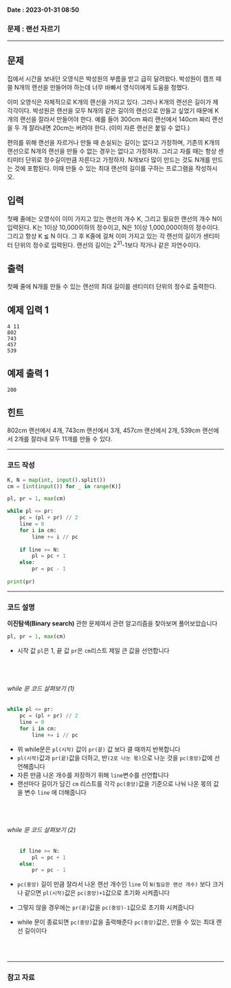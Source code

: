 #### Date : 2023-01-31  08:50

### 문제 : 랜선 자르기
---
## 문제

집에서 시간을 보내던 오영식은 박성원의 부름을 받고 급히 달려왔다. 박성원이 캠프 때 쓸 N개의 랜선을 만들어야 하는데 너무 바빠서 영식이에게 도움을 청했다.

이미 오영식은 자체적으로 K개의 랜선을 가지고 있다. 그러나 K개의 랜선은 길이가 제각각이다. 박성원은 랜선을 모두 N개의 같은 길이의 랜선으로 만들고 싶었기 때문에 K개의 랜선을 잘라서 만들어야 한다. 예를 들어 300cm 짜리 랜선에서 140cm 짜리 랜선을 두 개 잘라내면 20cm는 버려야 한다. (이미 자른 랜선은 붙일 수 없다.)

편의를 위해 랜선을 자르거나 만들 때 손실되는 길이는 없다고 가정하며, 기존의 K개의 랜선으로 N개의 랜선을 만들 수 없는 경우는 없다고 가정하자. 그리고 자를 때는 항상 센티미터 단위로 정수길이만큼 자른다고 가정하자. N개보다 많이 만드는 것도 N개를 만드는 것에 포함된다. 이때 만들 수 있는 최대 랜선의 길이를 구하는 프로그램을 작성하시오.

## 입력

첫째 줄에는 오영식이 이미 가지고 있는 랜선의 개수 K, 그리고 필요한 랜선의 개수 N이 입력된다. K는 1이상 10,000이하의 정수이고, N은 1이상 1,000,000이하의 정수이다. 그리고 항상 K ≦ N 이다. 그 후 K줄에 걸쳐 이미 가지고 있는 각 랜선의 길이가 센티미터 단위의 정수로 입력된다. 랜선의 길이는 2<sup>31</sup>\-1보다 작거나 같은 자연수이다.

## 출력

첫째 줄에 N개를 만들 수 있는 랜선의 최대 길이를 센티미터 단위의 정수로 출력한다.

## 예제 입력 1
```
4 11
802
743
457
539
```

## 예제 출력 1
```
200
```

## 힌트

802cm 랜선에서 4개, 743cm 랜선에서 3개, 457cm 랜선에서 2개, 539cm 랜선에서 2개를 잘라내 모두 11개를 만들 수 있다.

---
### 코드 작성
```python
K, N = map(int, input().split())
cm = [int(input()) for _ in range(K)]

pl, pr = 1, max(cm)

while pl <= pr:
    pc = (pl + pr) // 2
    line = 0
    for i in cm:
        line += i // pc
    
    if line >= N:
        pl = pc + 1
    else:
        pr = pc - 1
        
print(pr)
```
---
### 코드 설명

**이진탐색(Binary search)** 관한 문제여서 관련 알고리즘을 찾아보며 풀어보았습니다
<br/>

```python
pl, pr = 1, max(cm)
```
- 시작 값 `pl`은 1, 끝 값 `pr`은 `cm`리스트 제일 큰 값을 선언합니다

<br/>
<br/>

###### while 문 코드 살펴보기 (1)
```python
while pl <= pr:
    pc = (pl + pr) // 2
    line = 0
    for i in cm:
        line += i // pc
```
- 위 while문은 `pl(시작)` 값이 `pr(끝)` 값 보다 클 때까지 반복합니다
- `pl(시작)`값과  `pr(끝)`값을 더하고, 반`(2로 나눈 몫)`으로 나눈 것을  `pc(중앙)`값에 선언해줍니다 
- 자른 만큼 나온 개수를 저장하기 위해 `line`변수를 선언합니다
- 랜선마다 길이가 담긴 `cm` 리스트를 각각 `pc(중앙)`값을 기준으로 나눠 나온 몫의 값을 변수 `line` 에 더해줍니다

<br/>
<br/>

###### while 문 코드 살펴보기 (2)
```python    
    if line >= N:
        pl = pc + 1
    else:
        pr = pc - 1
```
-  `pc(중앙)` 길이 만큼 잘라서 나온 랜선 개수인 `line` 이 `N(필요한 랜선 개수)` 보다 크거나 같으면 `pl(시작)`값은 `pc(중앙)+1`값으로 초기화 시켜줍니다
- 그렇지 않을 경우에는 `pr(끝)`값을 `pc(중앙)-1`값으로 초기화 시켜줍니다

- while 문이 종료되면 `pc(중앙)`값을  출력해준다
    `pc(중앙)`값은, 만들 수 있는 최대 랜선 길이이다

<br/>
<br/>

---
### 참고 자료
